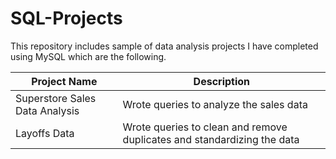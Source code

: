 # SQL-Projects
This repository includes sample of data analysis projects I have completed using MySQL which are the following.


| Project Name  | Description |
| ------------- | ------------- |
| Superstore Sales Data Analysis  | Wrote queries to analyze the sales data  |
| Layoffs Data  | Wrote queries to clean and remove duplicates and standardizing the data  |
